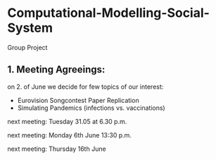 # Computational-Modelling-Social-System
Group Project

## 1. Meeting Agreeings:

on 2. of June we decide for few topics of our interest:
- Eurovision Songcontest Paper Replication
- Simulating Pandemics (infections vs. vaccinations)

next meeting: Tuesday 31.05 at 6.30 p.m.

next meeting: Monday 6th June 13:30 p.m.

next meeting: Thursday 16th June 

